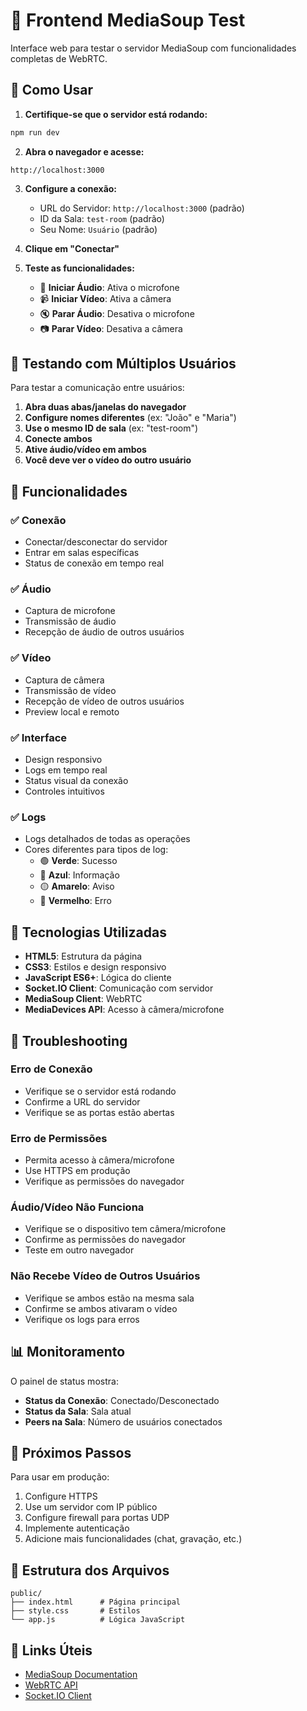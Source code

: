 # 🎥 Frontend MediaSoup Test

Interface web para testar o servidor MediaSoup com funcionalidades completas de WebRTC.

## 🚀 Como Usar

1. **Certifique-se que o servidor está rodando:**
```bash
npm run dev
```

2. **Abra o navegador e acesse:**
```
http://localhost:3000
```

3. **Configure a conexão:**
   - URL do Servidor: `http://localhost:3000` (padrão)
   - ID da Sala: `test-room` (padrão)
   - Seu Nome: `Usuário` (padrão)

4. **Clique em "Conectar"**

5. **Teste as funcionalidades:**
   - 🎤 **Iniciar Áudio**: Ativa o microfone
   - 📹 **Iniciar Vídeo**: Ativa a câmera
   - 🔇 **Parar Áudio**: Desativa o microfone
   - 📷 **Parar Vídeo**: Desativa a câmera

## 🧪 Testando com Múltiplos Usuários

Para testar a comunicação entre usuários:

1. **Abra duas abas/janelas do navegador**
2. **Configure nomes diferentes** (ex: "João" e "Maria")
3. **Use o mesmo ID de sala** (ex: "test-room")
4. **Conecte ambos**
5. **Ative áudio/vídeo em ambos**
6. **Você deve ver o vídeo do outro usuário**

## 📱 Funcionalidades

### ✅ **Conexão**
- Conectar/desconectar do servidor
- Entrar em salas específicas
- Status de conexão em tempo real

### ✅ **Áudio**
- Captura de microfone
- Transmissão de áudio
- Recepção de áudio de outros usuários

### ✅ **Vídeo**
- Captura de câmera
- Transmissão de vídeo
- Recepção de vídeo de outros usuários
- Preview local e remoto

### ✅ **Interface**
- Design responsivo
- Logs em tempo real
- Status visual da conexão
- Controles intuitivos

### ✅ **Logs**
- Logs detalhados de todas as operações
- Cores diferentes para tipos de log:
  - 🟢 **Verde**: Sucesso
  - 🔵 **Azul**: Informação
  - 🟡 **Amarelo**: Aviso
  - 🔴 **Vermelho**: Erro

## 🔧 Tecnologias Utilizadas

- **HTML5**: Estrutura da página
- **CSS3**: Estilos e design responsivo
- **JavaScript ES6+**: Lógica do cliente
- **Socket.IO Client**: Comunicação com servidor
- **MediaSoup Client**: WebRTC
- **MediaDevices API**: Acesso à câmera/microfone

## 🐛 Troubleshooting

### **Erro de Conexão**
- Verifique se o servidor está rodando
- Confirme a URL do servidor
- Verifique se as portas estão abertas

### **Erro de Permissões**
- Permita acesso à câmera/microfone
- Use HTTPS em produção
- Verifique as permissões do navegador

### **Áudio/Vídeo Não Funciona**
- Verifique se o dispositivo tem câmera/microfone
- Confirme as permissões do navegador
- Teste em outro navegador

### **Não Recebe Vídeo de Outros Usuários**
- Verifique se ambos estão na mesma sala
- Confirme se ambos ativaram o vídeo
- Verifique os logs para erros

## 📊 Monitoramento

O painel de status mostra:
- **Status da Conexão**: Conectado/Desconectado
- **Status da Sala**: Sala atual
- **Peers na Sala**: Número de usuários conectados

## 🎯 Próximos Passos

Para usar em produção:
1. Configure HTTPS
2. Use um servidor com IP público
3. Configure firewall para portas UDP
4. Implemente autenticação
5. Adicione mais funcionalidades (chat, gravação, etc.)

## 📄 Estrutura dos Arquivos

```
public/
├── index.html      # Página principal
├── style.css       # Estilos
└── app.js          # Lógica JavaScript
```

## 🔗 Links Úteis

- [MediaSoup Documentation](https://mediasoup.org/documentation/)
- [WebRTC API](https://developer.mozilla.org/en-US/docs/Web/API/WebRTC_API)
- [Socket.IO Client](https://socket.io/docs/v4/client-api/)
